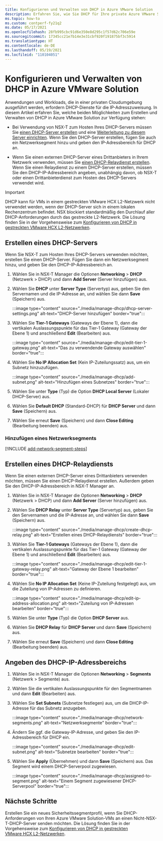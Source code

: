 ```yaml
---
title: Konfigurieren und Verwalten von DHCP in Azure VMware Solution
description: Erfahren Sie, wie Sie DHCP für Ihre private Azure VMware Solution-Cloud einrichten und verwalten.
ms.topic: how-to
ms.custom: contperf-fy21q2
ms.date: 05/17/2021
ms.openlocfilehash: 28fb995cbc91d6e350e8d295c1f57d62c706e59e
ms.sourcegitcommit: 17345cc21e7b14e3e31cbf920f191875bf3c5914
ms.translationtype: HT
ms.contentlocale: de-DE
ms.lasthandoff: 05/19/2021
ms.locfileid: "110104051"
---
```

# <a name="configure-and-manage-dhcp-in-azure-vmware-solution"></a>Konfigurieren und Verwalten von DHCP in Azure VMware Solution

Anwendungen und Workloads, die in einer privaten Cloudumgebung ausgeführt werden, erfordern DHCP-Dienste für die IP-Adresszuweisung.  In diesem Artikel erfahren Sie, welche beiden Möglichkeiten zum Erstellen und Verwalten von DHCP in Azure VMware Solution zur Verfügung stehen:

- Bei Verwendung von NSX-T zum Hosten Ihres DHCP-Servers müssen Sie [einen DHCP-Server erstellen](#create-a-dhcp-server) und eine [Weiterleitung zu diesem Server einrichten](#create-dhcp-relay-service). Wenn Sie den DHCP-Server erstellen, fügen Sie auch ein Netzwerksegment hinzu und geben den IP-Adressbereich für DHCP an.   

- Wenn Sie einen externen DHCP-Server eines Drittanbieters in Ihrem Netzwerk verwenden, müssen Sie [einen DHCP-Relaydienst erstellen](#create-dhcp-relay-service). Wenn Sie einen Relaydienst zu einem DHCP-Server erstellen, müssen Sie den DHCP-IP-Adressbereich angeben, unabhängig davon, ob NSX-T oder einen Drittanbieterdienst zum Hosten des DHCP-Servers verwendet wird.

>[!IMPORTANT]
>DHCP kann für VMs in einem gestreckten VMware HCX L2-Netzwerk nicht verwendet werden, wenn der DHCP-Server sich in einem lokalen Rechenzentrum befindet.  NSX blockiert standardmäßig den Durchlauf aller DHCP-Anforderungen durch das gestreckte L2-Netzwerk. Die Lösung finden Sie in der Vorgehensweise zum [Konfigurieren von DHCP in gestreckten VMware HCX L2-Netzwerken](configure-l2-stretched-vmware-hcx-networks.md).


## <a name="create-a-dhcp-server"></a>Erstellen eines DHCP-Servers

Wenn Sie NSX-T zum Hosten Ihres DHCP-Servers verwenden möchten, erstellen Sie einen DHCP-Server. Fügen Sie dann ein Netzwerksegment hinzu, und geben Sie den DHCP-IP-Adressbereich an.

1. Wählen Sie in NSX-T Manager die Optionen **Networking** > **DHCP** (Netzwerk > DHCP) und dann **Add Server** (Server hinzufügen) aus.

1. Wählen Sie **DHCP** unter **Server Type** (Servertyp) aus, geben Sie den Servernamen und die IP-Adresse an, und wählen Sie dann **Save** (Speichern) aus.

   :::image type="content" source="./media/manage-dhcp/dhcp-server-settings.png" alt-text="DHCP-Server hinzufügen" border="true":::

1. Wählen Sie **Tier-1 Gateways** (Gateways der Ebene 1), dann die vertikalen Auslassungspunkte für das Tier-1 Gateway (Gateway der Ebene 1) und anschließend **Edit** (Bearbeiten) aus.

   :::image type="content" source="./media/manage-dhcp/edit-tier-1-gateway.png" alt-text="Das zu verwendende Gateway auswählen" border="true":::

1. Wählen Sie **No IP Allocation Set** (Kein IP-Zuteilungssatz) aus, um ein Subnetz hinzuzufügen.

   :::image type="content" source="./media/manage-dhcp/add-subnet.png" alt-text="Hinzufügen eines Subnetzes" border="true":::

1. Wählen Sie unter **Type** (Typ) die Option **DHCP Local Server** (Lokaler DHCP-Server) aus. 
   
1. Wählen Sie **Default DHCP** (Standard-DHCP) für **DHCP Server** und dann **Save** (Speichern) aus.

1. Wählen Sie erneut **Save** (Speichern) und dann **Close Editing** (Bearbeitung beenden) aus.

### <a name="add-a-network-segment"></a>Hinzufügen eines Netzwerksegments

[!INCLUDE [add-network-segment-steps](includes/add-network-segment-steps.md)]


## <a name="create-dhcp-relay-service"></a>Erstellen eines DHCP-Relaydiensts

Wenn Sie einen externen DHCP-Server eines Drittanbieters verwenden möchten, müssen Sie einen DHCP-Relaydienst erstellen. Außerdem geben Sie den DHCP-IP-Adressbereich in NSX-T Manager an. 

1. Wählen Sie in NSX-T Manager die Optionen **Networking** > **DHCP** (Netzwerk > DHCP) und dann **Add Server** (Server hinzufügen) aus.

1. Wählen Sie **DHCP Relay** unter **Server Type** (Servertyp) aus, geben Sie den Servernamen und die IP-Adresse an, und wählen Sie dann **Save** (Speichern) aus.

   :::image type="content" source="./media/manage-dhcp/create-dhcp-relay.png" alt-text="Erstellen eines DHCP-Relaydiensts" border="true":::

1. Wählen Sie **Tier-1 Gateways** (Gateways der Ebene 1), dann die vertikalen Auslassungspunkte für das Tier-1 Gateway (Gateway der Ebene 1) und anschließend **Edit** (Bearbeiten) aus.

   :::image type="content" source="./media/manage-dhcp/edit-tier-1-gateway-relay.png" alt-text="Gateway der Ebene 1 bearbeiten" border="true":::

1. Wählen Sie **No IP Allocation Set** (Keine IP-Zuteilung festgelegt) aus, um die Zuteilung von IP-Adressen zu definieren.

   :::image type="content" source="./media/manage-dhcp/edit-ip-address-allocation.png" alt-text="Zuteilung von IP-Adressen bearbeiten" border="true":::

1. Wählen Sie unter **Type** (Typ) die Option **DHCP Server** aus. 
   
1. Wählen Sie **DHCP Relay** für **DHCP Server** und dann **Save** (Speichern) aus.

1. Wählen Sie erneut **Save** (Speichern) und dann **Close Editing** (Bearbeitung beenden) aus.


## <a name="specify-the-dhcp-ip-address-range"></a>Angeben des DHCP-IP-Adressbereichs

1. Wählen Sie in NSX-T Manager die Optionen **Networking** > **Segments** (Netzwerk > Segmente) aus. 
   
1. Wählen Sie die vertikalen Auslassungspunkte für den Segmentnamen und dann **Edit** (Bearbeiten) aus.
   
1. Wählen Sie **Set Subnets** (Subnetze festlegen) aus, um die DHCP-IP-Adresse für das Subnetz anzugeben. 
   
   :::image type="content" source="./media/manage-dhcp/network-segments.png" alt-text="Netzwerksegmente" border="true":::
      
1. Ändern Sie ggf. die Gateway-IP-Adresse, und geben Sie den IP-Adressbereich für DHCP ein. 
      
   :::image type="content" source="./media/manage-dhcp/edit-subnet.png" alt-text="Subnetze bearbeiten" border="true":::
      
1. Wählen Sie **Apply** (Übernehmen) und dann **Save** (Speichern) aus. Das Segment wird einem DHCP-Serverpool zugewiesen.
      
   :::image type="content" source="./media/manage-dhcp/assigned-to-segment.png" alt-text="Einem Segment zugewiesener DHCP-Serverpool" border="true":::



## <a name="next-steps"></a>Nächste Schritte

Erstellen Sie ein neues Sicherheitssegmentprofil, wenn Sie DHCP-Anforderungen von Ihren Azure VMware Solution-VMs an einen Nicht-NSX-T-DHCP-Server senden möchten. Die Lösung finden Sie in der Vorgehensweise zum [Konfigurieren von DHCP in gestreckten VMware HCX L2-Netzwerken](configure-l2-stretched-vmware-hcx-networks.md).

